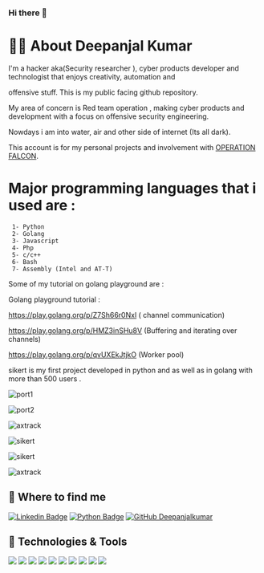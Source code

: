 ### Hi there 👋
# 👨‍💻 About Deepanjal Kumar

I'm a hacker aka(Security researcher ), cyber products developer and technologist that enjoys creativity, automation and 

offensive stuff. This is my public facing github repository. 

My area of concern is Red team operation , making cyber products and development with a focus on offensive security engineering.

Nowdays i am into water, air and other side of internet (Its all dark).

This account is for my personal projects and involvement with [OPERATION FALCON](https://github.com/operationfalcon).

# Major programming languages that i used are :

     1- Python
     2- Golang
     3- Javascript
     4- Php
     5- c/c++
     6- Bash
     7- Assembly (Intel and AT-T)

Some of my tutorial on golang playground are :

Golang playground tutorial :

https://play.golang.org/p/Z7Sh66r0Nxl ( channel communication)

https://play.golang.org/p/HMZ3inSHu8V (Buffering and iterating over channels)

https://play.golang.org/p/qvUXEkJtjkO (Worker pool)

sikert is my first project developed in python and as well as in golang with more than 500 users .

![port1](https://user-images.githubusercontent.com/55708909/131138782-2e08f999-e235-4564-b84b-b8404c264c82.png)

![port2](https://user-images.githubusercontent.com/55708909/131138794-4a589419-036f-465b-9214-1a54e1abef3b.png)

![axtrack](https://user-images.githubusercontent.com/55708909/124773073-3984fe80-df5a-11eb-88d9-34d9dae91527.png)

![sikert](https://user-images.githubusercontent.com/55708909/124773103-40ac0c80-df5a-11eb-8e91-64bce567fa7f.png)

![sikert](https://user-images.githubusercontent.com/55708909/132140579-68a08616-97c7-4ba2-b4a0-29a7d351bd5d.png)

![axtrack](https://user-images.githubusercontent.com/55708909/132140614-6db46e0a-4781-4151-b2c3-854e64f0cc4c.png)

## 🤔 Where to find me

[![Linkedin Badge](https://img.shields.io/badge/-Deepanjal%20kumar-blue?style=flat-square&logo=Linkedin&logoColor=white&link=https://www.linkedin.com/in/deepanjal-21041217b/)](www.linkedin.com/in/deepanjal-21041217b)
[![Python Badge](https://img.shields.io/badge/-Deepanjal%20kumar-blue?style=flat-square&logo=Python&logoColor=white&link=https://pypi.org/user/deepanjal/)](https://pypi.org/user/deepanjal/)
[![GitHub Deepanjalkumar](https://img.shields.io/github/followers/Deepanjalkumar?label=follow&style=social)](https://github.com/Deepanjalkumar)


## 🔧 Technologies & Tools
![](https://img.shields.io/badge/OS-Linux-informational?style=flat&logo=linux&logoColor=white&color=2bbc8a)
![](https://img.shields.io/badge/Editor-IntelliJ_IDEA-informational?style=flat&logo=intellij-idea&logoColor=white&color=2bbc8a)
![](https://img.shields.io/badge/Code-Python-informational?style=flat&logo=python&logoColor=white&color=2bbc8a)
![](https://img.shields.io/badge/Code-JavaScript-informational?style=flat&logo=javascript&logoColor=white&color=2bbc8a)
![](https://img.shields.io/badge/Code-Golang-informational?style=flat&logo=go&logoColor=white&color=2bbc8a)
![](https://img.shields.io/badge/Shell-Bash-informational?style=flat&logo=gnu-bash&logoColor=white&color=2bbc8a)
![](https://img.shields.io/badge/Tools-PostgreSQL-informational?style=flat&logo=postgresql&logoColor=white&color=2bbc8a)
![](https://img.shields.io/badge/Tools-Docker-informational?style=flat&logo=docker&logoColor=white&color=2bbc8a)
![](https://img.shields.io/badge/Tools-Kubernetes-informational?style=flat&logo=kubernetes&logoColor=white&color=2bbc8a)
![](https://img.shields.io/badge/Cloud-Digital_Ocean-informational?style=flat&logo=digitalocean&logoColor=white&color=2bbc8a)
 



